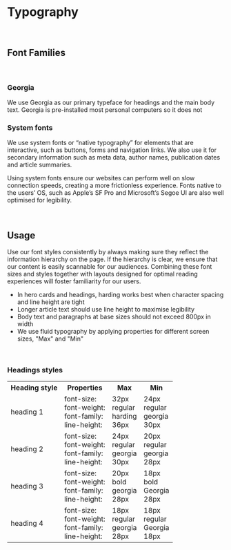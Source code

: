 # Typography

 <br />
 
## Font Families

 <br />
 
### Georgia
We use Georgia as our primary typeface for headings and the main body text. Georgia is pre-installed most personal computers so it does not

### System fonts
We use system fonts or “native typography” for elements that are interactive, such as buttons, forms and navigation links. We also use it for secondary information such as meta data, author names, publication dates and article summaries.

Using system fonts ensure our websites can perform well on slow connection speeds, creating a more frictionless experience. Fonts native to the users’ OS, such as Apple’s SF Pro and Microsoft’s Segoe UI are also well optimised for legibility.

 <br />

## Usage

Use our font styles consistently by always making sure they reflect the information hierarchy on the page. If the hierarchy is clear, we ensure that our content is easily scannable for our audiences. Combining these font sizes and styles together with layouts designed for optimal reading experiences will foster familiarity for our users.

* In hero cards and headings, harding works best when character spacing and line height are tight
* Longer article text should use line height to maximise legibility
* Body text and paragraphs at base sizes should not exceed 800px in width
* We use fluid typography by applying properties for different screen sizes, "Max" and "Min" 

 <br />

### Headings styles

<table>
        <tr>
                <th>
                       Heading style 
                </th>
                <th>
                       Properties 
                </th>	
                <th>
                       Max 
                </th>
                <th>
                       Min
                </th>
        </tr>
        <tr>
                <td>
                       heading 1
                </td>
                <td>
                       font-size: <br />
                       font-weight: <br />
                       font-family: <br />
                       line-height: <br />
                </td>
                <td>
                       32px <br />
                       regular <br />
                       harding <br />
                       36px <br />
                </td>
                <td>
                       24px <br />
                       regular <br />
                       georgia <br />
                       30px <br />
                </td>
        </tr>	
        <tr>
                <td>
                       heading 2
                </td>
                <td>
                       font-size: <br />
                       font-weight: <br />
                       font-family: <br />
                       line-height: <br />
                </td>
                <td>
                       24px <br />
                       regular <br />
                       georgia <br />
                       30px <br />
                </td>
                <td>
                       20px <br />
                       regular <br />
                       georgia <br />
                       28px <br />
                </td>
        </tr>
        <tr>
                <td>
                       heading 3
                </td>
                <td>
                       font-size: <br />
                       font-weight: <br />
                       font-family: <br />
                       line-height: <br />
                </td>
                <td>
                       20px <br />
                       bold <br />
                       georgia <br />
                       28px <br />
                </td>
                <td>
                       18px <br />
                       bold <br />
                       Georgia <br />
                       28px <br />
                </td>
        </tr>
        <tr>
                <td>
                       heading 4
                </td>
                <td>
                       font-size: <br />
                       font-weight: <br />
                       font-family: <br />
                       line-height: <br />
                </td>
                <td>
                       18px <br />
                       regular <br />
                       georgia <br />
                       28px <br />
                </td>
                <td>
                       18px <br />
                       regular <br />
                       Georgia <br />
                       18px <br />
                </td>
        </tr>	
</table>	

